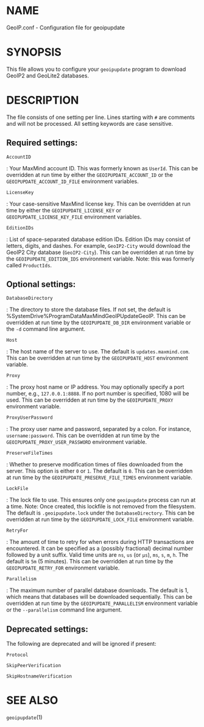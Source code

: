 # NAME

GeoIP.conf - Configuration file for geoipupdate

# SYNOPSIS

This file allows you to configure your `geoipupdate` program to
download GeoIP2 and GeoLite2 databases.

# DESCRIPTION

The file consists of one setting per line. Lines starting with `#`
are comments and will not be processed. All setting keywords are case
sensitive.

## Required settings:

`AccountID`

:   Your MaxMind account ID. This was formerly known as `UserId`. This can be
    overridden at run time by either the `GEOIPUPDATE_ACCOUNT_ID` or the
    `GEOIPUPDATE_ACCOUNT_ID_FILE` environment variables.

`LicenseKey`

:   Your case-sensitive MaxMind license key. This can be overridden at run time
    by either the `GEOIPUPDATE_LICENSE_KEY` or `GEOIPUPDATE_LICENSE_KEY_FILE`
    environment variables.

`EditionIDs`

:   List of space-separated database edition IDs. Edition IDs may consist
    of letters, digits, and dashes.  For example, `GeoIP2-City` would
    download the GeoIP2 City database (`GeoIP2-City`). This can be overridden
    at run time by the `GEOIPUPDATE_EDITION_IDS` environment variable. Note:
    this was formerly called `ProductIds`.

## Optional settings:

`DatabaseDirectory`

:   The directory to store the database files. If not set, the default is
    %SystemDrive%ProgramDataMaxMindGeoIPUpdateGeoIP. This can be overridden at run time by the `GEOIPUPDATE_DB_DIR`
    environment variable or the `-d` command line argument.

`Host`

:   The host name of the server to use. The default is `updates.maxmind.com`.
    This can be overridden at run time by the `GEOIPUPDATE_HOST` environment
    variable.

`Proxy`

:   The proxy host name or IP address. You may optionally specify a port
    number, e.g., `127.0.0.1:8888`. If no port number is specified, 1080
    will be used. This can be overridden at run time by the
    `GEOIPUPDATE_PROXY` environment variable.

`ProxyUserPassword`

:   The proxy user name and password, separated by a colon. For instance,
    `username:password`. This can be overridden at run time by the
    `GEOIPUPDATE_PROXY_USER_PASSWORD` environment variable.

`PreserveFileTimes`

:   Whether to preserve modification times of files downloaded from the
    server. This option is either `0` or `1`. The default is `0`. This
    can be overridden at run time by the `GEOIPUPDATE_PRESERVE_FILE_TIMES`
    environment variable.

`LockFile`

:   The lock file to use. This ensures only one `geoipupdate` process can run
    at a time. Note: Once created, this lockfile is not removed from the
    filesystem. The default is `.geoipupdate.lock` under the
    `DatabaseDirectory`. This can be overridden at run time by the
    `GEOIPUPDATE_LOCK_FILE` environment variable.

`RetryFor`

:   The amount of time to retry for when errors during HTTP transactions are
    encountered. It can be specified as a (possibly fractional) decimal number
    followed by a unit suffix. Valid time units are `ns`, `us` (or `µs`), `ms`,
    `s`, `m`, `h`. The default is `5m` (5 minutes). This can be overridden at
    run time by the `GEOIPUPDATE_RETRY_FOR` environment variable.

`Parallelism`

:   The maximum number of parallel database downloads. The default is
    1, which means that databases will be downloaded sequentially. This can be
    overridden at run time by the `GEOIPUPDATE_PARALLELISM` environment
    variable or the `--parallelism` command line argument.

## Deprecated settings:

The following are deprecated and will be ignored if present:

`Protocol`

`SkipPeerVerification`

`SkipHostnameVerification`

# SEE ALSO

`geoipupdate`(1)
